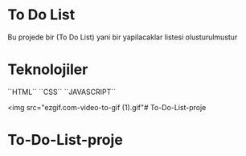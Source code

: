 <h1> To Do List</h1>

<p>Bu projede bir (To Do List) yani bir yapilacaklar listesi olusturulmustur</p>

<h1>Teknolojiler</h1>

<p>``HTML`` ``CSS`` ``JAVASCRIPT``


<img src="ezgif.com-video-to-gif (1).gif"# To-Do-List-proje
# To-Do-List-proje
